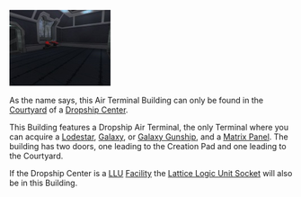 ![](../images/DCAirTerminal.jpg "DCAirTerminal.jpg")

As the name says, this Air Terminal Building can only be found in the
[Courtyard](Courtyard.md) of a [Dropship
Center](Dropship_Center.md).

This Building features a Dropship Air Terminal, the only Terminal where
you can acquire a [Lodestar](../vehicles/Lodestar.md),
[Galaxy](../vehicles/Galaxy.md), or [Galaxy
Gunship](../vehicles/Galaxy_Gunship.md), and a [Matrix
Panel](../items/Matrix_Panel.md). The building has two doors, one leading
to the Creation Pad and one leading to the Courtyard.

If the Dropship Center is a [LLU](../terminology/Lattice_Logic_Unit.md)
[Facility](Facilities.md) the [Lattice Logic Unit
Socket](Lattice_Logic_Unit_Socket.md) will also be in this
Building.

<!--[Category:Locations](Category:Locations.md)-->
